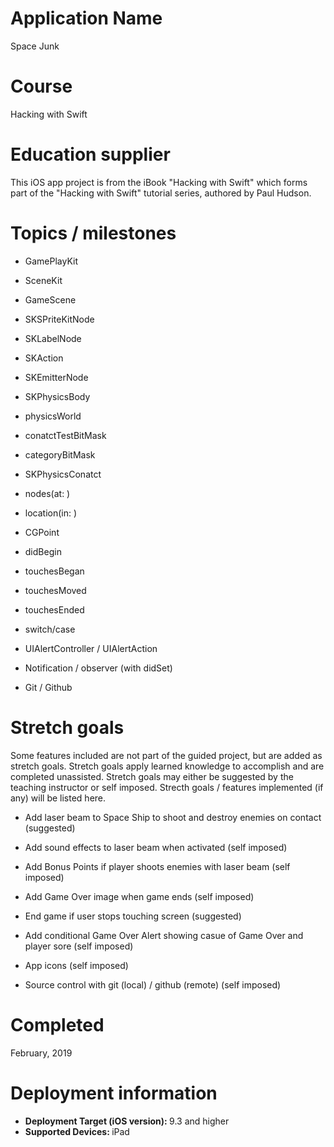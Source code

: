 # Application Name
Space Junk

# Course
Hacking with Swift

# Education supplier
This iOS app project is from the iBook "Hacking with Swift" which forms part of the "Hacking with Swift" tutorial series, authored by Paul Hudson. 

# Topics / milestones
- GamePlayKit

- SceneKit

- GameScene

- SKSPriteKitNode

- SKLabelNode

- SKAction

- SKEmitterNode

- SKPhysicsBody

- physicsWorld

- conatctTestBitMask

- categoryBitMask

- SKPhysicsConatct

- nodes(at: )

- location(in: )

- CGPoint

- didBegin

- touchesBegan

- touchesMoved

- touchesEnded

- switch/case

- UIAlertController / UIAlertAction

- Notification / observer (with didSet)

- Git / Github

# Stretch goals
Some features included are not part of the guided project, but are added as stretch goals. Stretch goals apply learned knowledge to accomplish and are completed unassisted. Stretch goals may either be suggested by the teaching instructor or self imposed. Strecth goals / features implemented (if any) will be listed here.

- Add laser beam to Space Ship to shoot and destroy enemies on contact (suggested)

- Add sound effects to laser beam when activated (self imposed)

- Add Bonus Points if player shoots enemies with laser beam (self imposed)

- Add Game Over image when game ends (self imposed)

- End game if user stops touching screen (suggested)

- Add conditional Game Over Alert showing casue of Game Over and player sore (self imposed)

- App icons (self imposed)

- Source control with git (local) / github (remote) (self imposed)

# Completed
February, 2019

# Deployment information
- <strong>Deployment Target (iOS version): </strong>9.3 and higher
- <strong>Supported Devices: </strong>iPad
